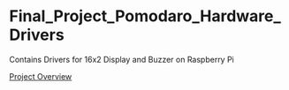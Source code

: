 # Final_Project_Pomodaro_Hardware_Drivers
Contains Drivers for 16x2 Display and Buzzer on Raspberry Pi 

[Project Overview](https://github.com/cu-ecen-aeld/final-project-BhaktiRamani/wiki/Project-Overview)
